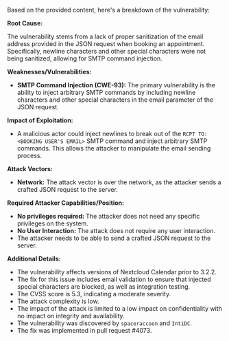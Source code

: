 Based on the provided content, here's a breakdown of the vulnerability:

**Root Cause:**

The vulnerability stems from a lack of proper sanitization of the email address provided in the JSON request when booking an appointment. Specifically, newline characters and other special characters were not being sanitized, allowing for SMTP command injection.

**Weaknesses/Vulnerabilities:**

*   **SMTP Command Injection (CWE-93):** The primary vulnerability is the ability to inject arbitrary SMTP commands by including newline characters and other special characters in the email parameter of the JSON request.

**Impact of Exploitation:**

*   A malicious actor could inject newlines to break out of the `RCPT TO:<BOOKING USER'S EMAIL>` SMTP command and inject arbitrary SMTP commands. This allows the attacker to manipulate the email sending process.

**Attack Vectors:**

*   **Network:** The attack vector is over the network, as the attacker sends a crafted JSON request to the server.

**Required Attacker Capabilities/Position:**

*   **No privileges required:** The attacker does not need any specific privileges on the system.
*   **No User Interaction:** The attack does not require any user interaction.
*   The attacker needs to be able to send a crafted JSON request to the server.

**Additional Details:**

*   The vulnerability affects versions of Nextcloud Calendar prior to 3.2.2.
*   The fix for this issue includes email validation to ensure that injected special characters are blocked, as well as integration testing.
*   The CVSS score is 5.3, indicating a moderate severity.
*   The attack complexity is low.
*   The impact of the attack is limited to a low impact on confidentiality with no impact on integrity and availability.
*   The vulnerability was discovered by `spaceraccoon` and `IntiDC`.
*   The fix was implemented in pull request #4073.